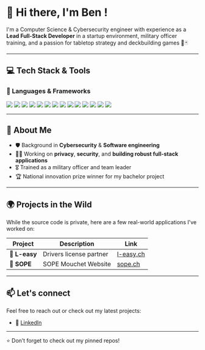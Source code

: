 # 👋 Hi there, I'm Ben !

I'm a Computer Science & Cybersecurity engineer with experience as a **Lead Full-Stack Developer** in a startup environment, military officer training, and a passion for tabletop strategy and deckbuilding games 🎲🃏

---

## 💻 Tech Stack & Tools

### 🚀 Languages & Frameworks
<p>
  <img src="https://img.shields.io/badge/Flutter-02569B?style=flat&logo=flutter&logoColor=white" />
  <img src="https://img.shields.io/badge/Laravel-F9322C?style=flat&logo=laravel&logoColor=white" />
  <img src="https://img.shields.io/badge/Vue.js-4FC08D?style=flat&logo=vue.js&logoColor=white" />
  <img src="https://img.shields.io/badge/Quasar-1976D2?style=flat&logo=quasar&logoColor=white" />
  <img src="https://img.shields.io/badge/Python-3776AB?style=flat&logo=python&logoColor=white" />
  <img src="https://img.shields.io/badge/Flask-000000?style=flat&logo=flask&logoColor=white" />
  <img src="https://img.shields.io/badge/C-00599C?style=flat&logo=c&logoColor=white" />
  <img src="https://img.shields.io/badge/C++-00599C?style=flat&logo=c%2B%2B&logoColor=white" />
  <img src="https://img.shields.io/badge/C%23-239120?style=flat&logo=c-sharp&logoColor=white" />
  <img src="https://img.shields.io/badge/Unity-000000?style=flat&logo=unity&logoColor=white" />
  <img src="https://img.shields.io/badge/Java-007396?style=flat&logo=java&logoColor=white" />
  <img src="https://img.shields.io/badge/Node.js-339933?style=flat&logo=nodedotjs&logoColor=white" />
  <img src="https://img.shields.io/badge/MySQL-4479A1?style=flat&logo=mysql&logoColor=white" />
  <img src="https://img.shields.io/badge/MongoDB-47A248?style=flat&logo=mongodb&logoColor=white" />
</p>

---

## 🌱 About Me

- 🛡 Background in **Cybersecurity** & **Software engineering**
- 🧑‍💻 Working on **privacy**, **security**, and **building robust full-stack applications**
- 🎖 Trained as a military officer and team leader
- 🏆 National innovation prize winner for my bachelor project

---

## 🌍 Projects in the Wild

While the source code is private, here are a few real-world applications I've worked on:

| Project | Description | Link |
|--------|-------------|------|
| 🚗 **L-easy** | Drivers license partner | [l-easy.ch](https://l-easy.ch) |
| 🧪 **SOPE** | SOPE Mouchet Website | [sope.ch](https://sope.ch)|

---

## 📫 Let's connect

Feel free to reach out or check out my latest projects:

- 💼 [LinkedIn](https://www.linkedin.com/in/benjamin-mouchet-917185267)

---

⭐️ Don’t forget to check out my pinned repos!

